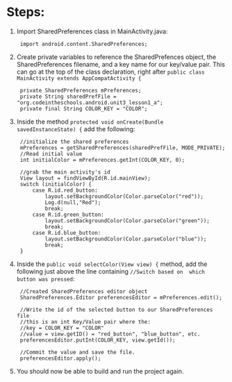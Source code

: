 # Steps:

1. Import SharedPreferences class in MainActivity.java:

        import android.content.SharedPreferences;
        
2. Create private variables to reference the SharedPrefences object, the SharedPreferences filename, and a key name for our key/value pair. This can go at the top of the class declaration, right after `public class MainActivity extends AppCompatActivity {` 

        private SharedPreferences mPreferences;
        private String sharedPrefFile = "org.codeintheschools.android.unit3_lesson1_a";
        private final String COLOR_KEY = "COLOR";

3. Inside the method `protected void onCreate(Bundle savedInstanceState) {` add the following:
        
        //initialize the shared preferences
        mPreferences = getSharedPreferences(sharedPrefFile, MODE_PRIVATE);
        //Read initial value
        int initialColor = mPreferences.getInt(COLOR_KEY, 0);

        //grab the main activity's id
        View layout = findViewById(R.id.mainView);
        switch (initialColor) {
            case R.id.red_button:
                layout.setBackgroundColor(Color.parseColor("red"));
                Log.d(null,"Red");
                break;
            case R.id.green_button:
                layout.setBackgroundColor(Color.parseColor("green"));
                break;
            case R.id.blue_button:
                layout.setBackgroundColor(Color.parseColor("blue"));
                break;
        }

4. Inside the `public void selectColor(View view) {` method, add the following just above the line containing `//Switch based on  which button was pressed`:
        
        //Created SharedPreferences editor object
        SharedPreferences.Editor preferencesEditor = mPreferences.edit();

        //Write the id of the selected button to our SharedPreferences file
        //this is an int Key/Value pair where the:
        //key = COLOR_KEY = "COLOR"
        //value = view.getID() = "red_button", "blue_button", etc.
        preferencesEditor.putInt(COLOR_KEY, view.getId());

        //Commit the value and save the file.
        preferencesEditor.apply();
        
5. You should now be able to build and run the project again.